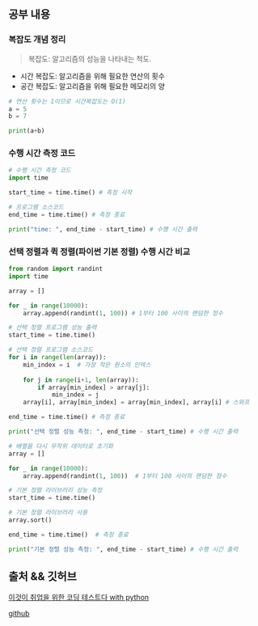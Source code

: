 ## 공부 내용
### 복잡도 개념 정리
> 복잡도: 알고리즘의 성능을 나타내는 척도.
- 시간 복잡도: 알고리즘을 위해 필요한 연산의 횟수
- 공간 복잡도: 알고리즘을 위해 필요한 메모리의 양

```python
# 연산 횟수는 1이므로 시간복잡도는 O(1)
a = 5
b = 7

print(a+b)
```
### 수행 시간 측정 코드
```python
# 수행 시간 측정 코드
import time

start_time = time.time() # 측정 시작

# 프로그램 소스코드
end_time = time.time() # 측정 종료

print("time: ", end_time - start_time) # 수행 시간 출력
```
### 선택 정렬과 퀵 정렬(파이썬 기본 정렬) 수행 시간 비교
```python
from random import randint
import time

array = []

for _ in range(10000):
    array.append(randint(1, 100)) # 1부터 100 사이의 랜덤한 정수

# 선택 정렬 프로그램 성능 출력
start_time = time.time()

# 선택 정렬 프로그램 소스코드
for i in range(len(array)):
    min_index = i  # 가장 작은 원소의 인덱스
    
    for j in range(i+1, len(array)):
        if array[min_index] > array[j]:
            min_index = j
    array[i], array[min_index] = array[min_index], array[i] # 스와프

end_time = time.time() # 측정 종료

print("선택 정렬 성능 측정: ", end_time - start_time) # 수행 시간 출력

# 배열을 다시 무작위 데이터로 초기화
array = []

for _ in range(10000):
    array.append(randint(1, 100))  # 1부터 100 사이의 랜덤한 정수

# 기본 정렬 라이브러리 성능 측정
start_time = time.time()

# 기본 정렬 라이브러리 사용
array.sort()

end_time = time.time()  # 측정 종료

print("기본 정렬 성능 측정: ", end_time - start_time) # 수행 시간 출력 
```
## 출처 && 깃허브
[이것이 취업을 위한 코딩 테스트다 with python](http://www.yes24.com/Product/Goods/91433923)

[github](https://github.com/KYUSEONGHAN/python-for-coding-test)